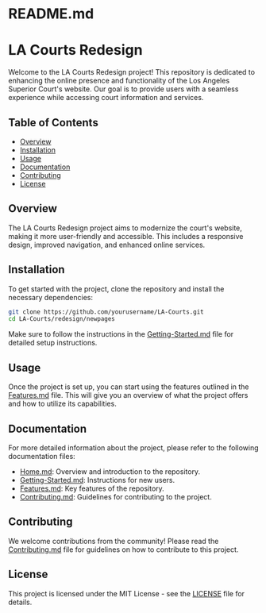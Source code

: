 # README.md

# LA Courts Redesign

Welcome to the LA Courts Redesign project! This repository is dedicated to enhancing the online presence and functionality of the Los Angeles Superior Court's website. Our goal is to provide users with a seamless experience while accessing court information and services.

## Table of Contents

- [Overview](#overview)
- [Installation](#installation)
- [Usage](#usage)
- [Documentation](#documentation)
- [Contributing](#contributing)
- [License](#license)

## Overview

The LA Courts Redesign project aims to modernize the court's website, making it more user-friendly and accessible. This includes a responsive design, improved navigation, and enhanced online services.

## Installation

To get started with the project, clone the repository and install the necessary dependencies:

```bash
git clone https://github.com/yourusername/LA-Courts.git
cd LA-Courts/redesign/newpages
```

Make sure to follow the instructions in the [Getting-Started.md](Getting-Started.md) file for detailed setup instructions.

## Usage

Once the project is set up, you can start using the features outlined in the [Features.md](Features.md) file. This will give you an overview of what the project offers and how to utilize its capabilities.

## Documentation

For more detailed information about the project, please refer to the following documentation files:

- [Home.md](Home.md): Overview and introduction to the repository.
- [Getting-Started.md](Getting-Started.md): Instructions for new users.
- [Features.md](Features.md): Key features of the repository.
- [Contributing.md](Contributing.md): Guidelines for contributing to the project.

## Contributing

We welcome contributions from the community! Please read the [Contributing.md](Contributing.md) file for guidelines on how to contribute to this project.

## License

This project is licensed under the MIT License - see the [LICENSE](LICENSE) file for details.